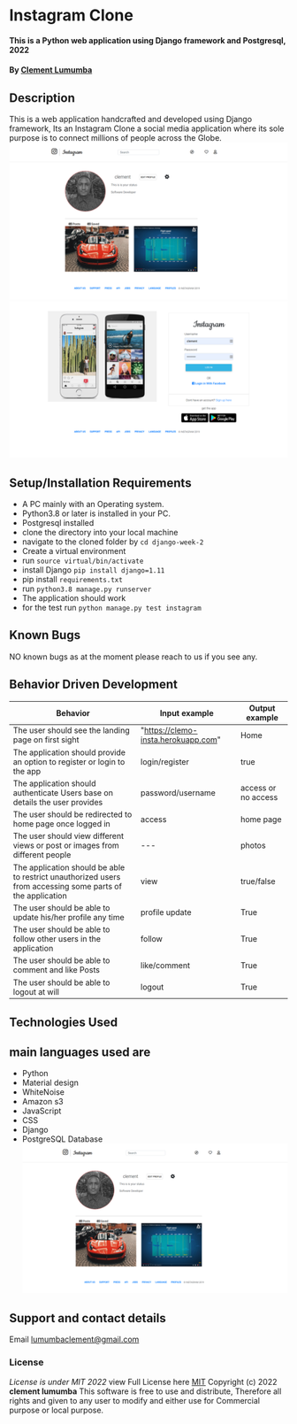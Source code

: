 # Instagram Clone
#### This is a Python web application using Django  framework and Postgresql, 2022
#### By **[Clement Lumumba](https://github.com/Clemo97/django-week-2.git)**
## Description
This is a web application handcrafted and developed using Django framework, Its an Instagram Clone a social media application where its sole purpose is to connect millions of people across the Globe.
![Alt text](instagram/static/img/2.png?raw=true "Title")
![Alt text](instagram/static/img/3.png?raw=true "Title")
## Setup/Installation Requirements
* A PC mainly with an Operating system.
* Python3.8 or later is installed in your PC.
* Postgresql installed
* clone the directory into your local machine
* navigate to the cloned folder by `cd django-week-2`
* Create a virtual environment
* run `source virtual/bin/activate`
* install Django `pip install django=1.11`
* pip install `requirements.txt`
* run `python3.8 manage.py runserver `
* The application should work
* for the test run `python manage.py test instagram`
## Known Bugs
NO known bugs as at the moment please reach to us if you see any.
## Behavior Driven Development

| __Behavior__  | __Input example__ | __Output example__ |
| ------------- | ----------------- | ------------------ |
| The user should see the landing page on first sight | "https://clemo-insta.herokuapp.com"   | Home  |
| The application should provide an option to register or login to the app | login/register | true  |
| The application should authenticate Users base on details the user provides   | password/username |  access or no access |
| The user should be redirected to home page once logged in | access | home page |
| The user should view different views or post or images from different people | --- | photos |
| The application should be able to restrict unauthorized users from accessing some parts of the application | view | true/false |
| The user should be able to update his/her profile any time | profile update | True |
| The user should be able to follow other users in the application | follow | True |
| The user should be able to comment and like Posts  | like/comment | True |
| The user should be able to logout at will | logout | True |

## Technologies Used
## main languages used are
* Python
* Material design
* WhiteNoise
* Amazon s3
* JavaScript
* CSS
* Django
* PostgreSQL Database
![](instagram/static/img/1.png)

## Support and contact details
Email lumumbaclement@gmail.com
### License
*License is under MIT 2022*
view Full License here [MIT](LICENSE)
Copyright (c) 2022 **clement lumumba**
This software is free to use and distribute, Therefore all rights and given to any user to modify and either use for Commercial purpose or local purpose.
